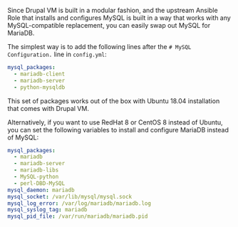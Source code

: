 Since Drupal VM is built in a modular fashion, and the upstream Ansible Role that installs and configures MySQL is built in a way that works with any MySQL-compatible replacement, you can easily swap out MySQL for MariaDB.

The simplest way is to add the following lines after the `# MySQL Configuration.` line in `config.yml`:

```yaml
mysql_packages:
  - mariadb-client
  - mariadb-server
  - python-mysqldb
```

This set of packages works out of the box with Ubuntu 18.04 installation that comes with Drupal VM.

Alternatively, if you want to use RedHat 8 or CentOS 8 instead of Ubuntu, you can set the following variables to install and configure MariaDB instead of MySQL:

```yaml
mysql_packages:
  - mariadb
  - mariadb-server
  - mariadb-libs
  - MySQL-python
  - perl-DBD-MySQL
mysql_daemon: mariadb
mysql_socket: /var/lib/mysql/mysql.sock
mysql_log_error: /var/log/mariadb/mariadb.log
mysql_syslog_tag: mariadb
mysql_pid_file: /var/run/mariadb/mariadb.pid
```
